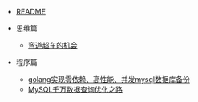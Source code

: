 * [README](/README.md)

* 思维篇
  * [弯道超车的机会](throught/chance.md)

* 程序篇
  * [golang实现零依赖、高性能、并发mysql数据库备份](program/mysqldump.md)
  * [MySQL千万数据查询优化之路](program/mysql-millions-of-data-optimization.md)
